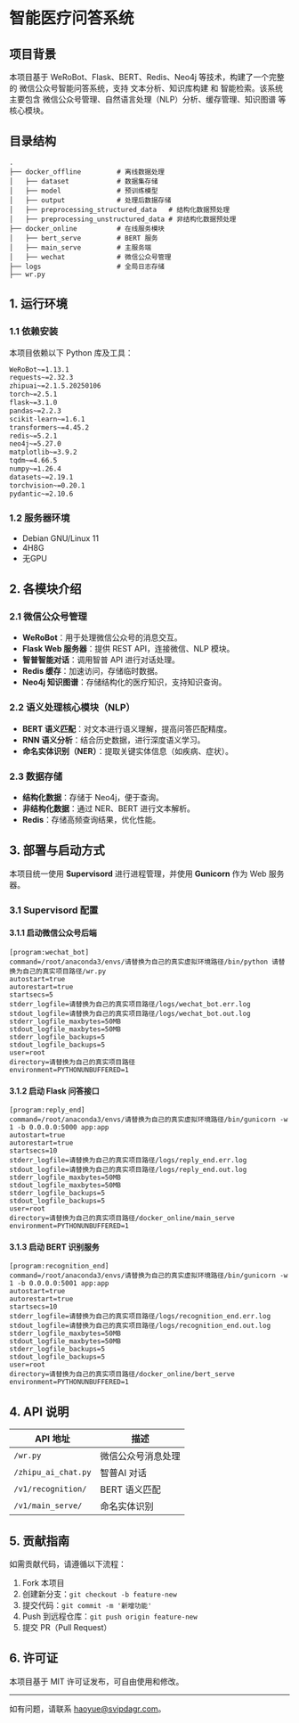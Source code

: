 # 智能医疗问答系统
## 项目背景

本项目基于 WeRoBot、Flask、BERT、Redis、Neo4j 等技术，构建了一个完整的 微信公众号智能问答系统，支持 文本分析、知识库构建 和 智能检索。该系统主要包含 微信公众号管理、自然语言处理（NLP）分析、缓存管理、知识图谱 等核心模块。

## 目录结构

```
.
├── docker_offline         # 离线数据处理
│   ├── dataset            # 数据集存储
│   ├── model              # 预训练模型
│   ├── output             # 处理后数据存储
│   ├── preprocessing_structured_data   # 结构化数据预处理
│   ├── preprocessing_unstructured_data # 非结构化数据预处理
├── docker_online          # 在线服务模块
│   ├── bert_serve         # BERT 服务
│   ├── main_serve         # 主服务端
│   ├── wechat             # 微信公众号管理
├── logs                   # 全局日志存储
├── wr.py                  
```

## 1. 运行环境

### 1.1 依赖安装

本项目依赖以下 Python 库及工具：

```bash
WeRoBot~=1.13.1
requests~=2.32.3
zhipuai~=2.1.5.20250106
torch~=2.5.1
flask~=3.1.0
pandas~=2.2.3
scikit-learn~=1.6.1
transformers~=4.45.2
redis~=5.2.1
neo4j~=5.27.0
matplotlib~=3.9.2
tqdm~=4.66.5
numpy~=1.26.4
datasets~=2.19.1
torchvision~=0.20.1
pydantic~=2.10.6
```

### 1.2 服务器环境

- Debian GNU/Linux 11
- 4H8G
- 无GPU

## 2. 各模块介绍

### 2.1 微信公众号管理

- **WeRoBot**：用于处理微信公众号的消息交互。
- **Flask Web 服务器**：提供 REST API，连接微信、NLP 模块。
- **智普智能对话**：调用智普 API 进行对话处理。
- **Redis 缓存**：加速访问，存储临时数据。
- **Neo4j 知识图谱**：存储结构化的医疗知识，支持知识查询。

### 2.2 语义处理核心模块（NLP）

- **BERT 语义匹配**：对文本进行语义理解，提高问答匹配精度。
- **RNN 语义分析**：结合历史数据，进行深度语义学习。
- **命名实体识别（NER）**：提取关键实体信息（如疾病、症状）。

### 2.3 数据存储

- **结构化数据**：存储于 Neo4j，便于查询。
- **非结构化数据**：通过 NER、BERT 进行文本解析。
- **Redis**：存储高频查询结果，优化性能。
## 3. 部署与启动方式

本项目统一使用 **Supervisord** 进行进程管理，并使用 **Gunicorn** 作为 Web 服务器。

### 3.1 Supervisord 配置

#### 3.1.1 启动微信公众号后端

```
[program:wechat_bot]
command=/root/anaconda3/envs/请替换为自己的真实虚拟环境路径/bin/python 请替换为自己的真实项目路径/wr.py
autostart=true
autorestart=true
startsecs=5
stderr_logfile=请替换为自己的真实项目路径/logs/wechat_bot.err.log
stdout_logfile=请替换为自己的真实项目路径/logs/wechat_bot.out.log
stderr_logfile_maxbytes=50MB
stdout_logfile_maxbytes=50MB
stderr_logfile_backups=5
stdout_logfile_backups=5
user=root
directory=请替换为自己的真实项目路径
environment=PYTHONUNBUFFERED=1
```

#### 3.1.2 启动 Flask 问答接口

```
[program:reply_end]
command=/root/anaconda3/envs/请替换为自己的真实虚拟环境路径/bin/gunicorn -w 1 -b 0.0.0.0:5000 app:app
autostart=true
autorestart=true
startsecs=10
stderr_logfile=请替换为自己的真实项目路径/logs/reply_end.err.log
stdout_logfile=请替换为自己的真实项目路径/logs/reply_end.out.log
stderr_logfile_maxbytes=50MB
stdout_logfile_maxbytes=50MB
stderr_logfile_backups=5
stdout_logfile_backups=5
user=root
directory=请替换为自己的真实项目路径/docker_online/main_serve
environment=PYTHONUNBUFFERED=1
```

#### 3.1.3 启动 BERT 识别服务

```
[program:recognition_end]
command=/root/anaconda3/envs/请替换为自己的真实虚拟环境路径/bin/gunicorn -w 1 -b 0.0.0.0:5001 app:app
autostart=true
autorestart=true
startsecs=10
stderr_logfile=请替换为自己的真实项目路径/logs/recognition_end.err.log
stdout_logfile=请替换为自己的真实项目路径/logs/recognition_end.out.log
stderr_logfile_maxbytes=50MB
stdout_logfile_maxbytes=50MB
stderr_logfile_backups=5
stdout_logfile_backups=5
user=root
directory=请替换为自己的真实项目路径/docker_online/bert_serve
environment=PYTHONUNBUFFERED=1
```

## 4. API 说明

| API 地址            | 描述               |
| ------------------- | ------------------ |
| `/wr.py`            | 微信公众号消息处理 |
| `/zhipu_ai_chat.py` | 智普AI 对话        |
| `/v1/recognition/`  | BERT 语义匹配      |
| `/v1/main_serve/`   | 命名实体识别       |

## 5. 贡献指南

如需贡献代码，请遵循以下流程：

1. Fork 本项目
2. 创建新分支：`git checkout -b feature-new`
3. 提交代码：`git commit -m '新增功能'`
4. Push 到远程仓库：`git push origin feature-new`
5. 提交 PR（Pull Request）

## 6. 许可证

本项目基于 MIT 许可证发布，可自由使用和修改。

------

如有问题，请联系 haoyue@svipdagr.com。
